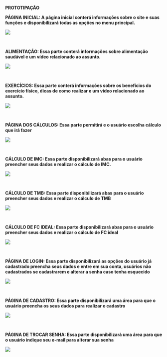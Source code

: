 **PROTOTIPAÇÃO**

**PÁGINA INICIAL: A página inicial conterá informações sobre o site e suas funções e disponibilizará todas as opções no menu principal.** 

![](./Imagens/página-inicial.png)

<br>

**ALIMENTAÇÃO: Essa parte conterá informações sobre alimentação saudável e um vídeo relacionado ao assunto.**


![](./Imagens/página-alimentação.png)

<br>












**EXERCÍCIOS: Essa parte conterá informações sobre os benefícios do exercício físico, dicas de como realizar e um vídeo relacionado ao assunto.**


![](./Imagens/página-exercícios.png)


<br>







**PÁGINA DOS CÁLCULOS: Essa parte permitirá e o usuário escolha cálculo que irá fazer**



![](./Imagens/página-testes.png)

<br>






**CÁLCULO DE IMC: Essa parte disponibilizará abas para o usuário preencher seus dados e realizar o cálculo de IMC.**

![](./Imagens/página-IMC.png)



<br>























**CÁLCULO DE TMB: Essa parte disponibilizará abas para o usuário preencher seus dados e realizar o cálculo de TMB**

![](./Imagens/página-TMB.png)






<br>





















**CÁLCULO DE FC IDEAL: Essa parte disponibilizará abas para o usuário preencher seus dados e realizar o cálculo de FC ideal**

![](./Imagens/página-FC-ideal.png)




<br>





















**PÁGINA DE LOGIN: Essa parte disponibilizará as opções do usuário já cadastrado preencha seus dados e entre em sua conta, usuários não cadastrados se cadastrarem e alterar a senha caso tenha esquecido**

![](./Imagens/página-login.png)



<br>




**PÁGINA DE CADASTRO: Essa parte disponibilizará uma área para que o usuário preencha os seus dados para realizar o cadastro**

![](./Imagens/página-cadastro.png)


<br>

**PÁGINA DE TROCAR SENHA: Essa parte disponibilizará uma área para que o usuário indique seu e-mail para alterar sua senha**


![](./Imagens/página-trocar-senha.png)

